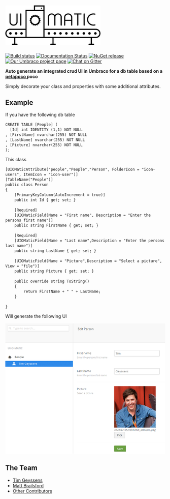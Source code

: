 # <img src="docs/img/uiomatic.png?raw=true" width="300"> #

[![Build status](https://ci.appveyor.com/api/projects/status/94932v6vx6mp2g57?svg=true)](https://ci.appveyor.com/project/TimGeyssens/uiomatic)
[![Documentation Status](https://readthedocs.org/projects/uiomatic/badge/?version=latest)](http://uiomatic.readthedocs.org/en/latest/)
[![NuGet release](https://img.shields.io/nuget/v/Nibble.Umbraco.UIOMatic.svg)](https://www.nuget.org/packages/Nibble.Umbraco.UIOMatic)
[![Our Umbraco project page](https://img.shields.io/badge/our-umbraco-orange.svg)](https://our.umbraco.org/projects/developer-tools/ui-o-matic/)
[![Chat on Gitter](https://img.shields.io/badge/gitter-join_chat-green.svg)](https://gitter.im/TimGeyssens/UIOMatic)


**Auto generate an integrated crud UI in Umbraco for a db table based on a [petapoco ](http://www.toptensoftware.com/petapoco/)poco**

Simply decorate your class and properties with some additional attributes.

## Example ##
If you have the following db table

    CREATE TABLE [People] (
      [Id] int IDENTITY (1,1) NOT NULL
    , [FirstName] nvarchar(255) NOT NULL
    , [LastName] nvarchar(255) NOT NULL
    , [Picture] nvarchar(255) NOT NULL
    );

This class

    [UIOMaticAttribute("people","People","Person", FolderIcon = "icon-users", ItemIcon = "icon-user")]
    [TableName("People")]
    public class Person
    {
        [PrimaryKeyColumn(AutoIncrement = true)]
        public int Id { get; set; }

		[Required]
        [UIOMaticField(Name = "First name", Description = "Enter the persons first name")]
        public string FirstName { get; set; }

		[Required]	
        [UIOMaticField(Name = "Last name",Description = "Enter the persons last name")]
        public string LastName { get; set; }

        [UIOMaticField(Name = "Picture",Description = "Select a picture", View = "file")]
        public string Picture { get; set; }

        public override string ToString()
        {
            return FirstName + " " + LastName;
        }

    }

Will generate the following UI

![](docs/img/example.png?raw=true)

## The Team ##

* [Tim Geyssens](https://github.com/TimGeyssens)
* [Matt Brailsford](https://github.com/mattbrailsford)
* [Other Contributors](https://github.com/TimGeyssens/UIOMatic/graphs/contributors)